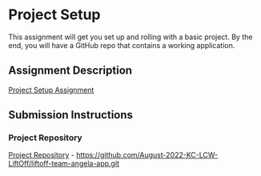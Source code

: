 # Project Setup
This assignment will get you set up and rolling with a basic project. By the end, you will have a GitHub repo that contains a working application.

## Assignment Description
[Project Setup Assignment](https://education.launchcode.org/liftoff/modules/assignments/project-setup)

## Submission Instructions

### Project Repository
[Project Repository](https://github.com/August-2022-KC-LCW-LiftOff/liftoff-team-angela-app.git) - https://github.com/August-2022-KC-LCW-LiftOff/liftoff-team-angela-app.git